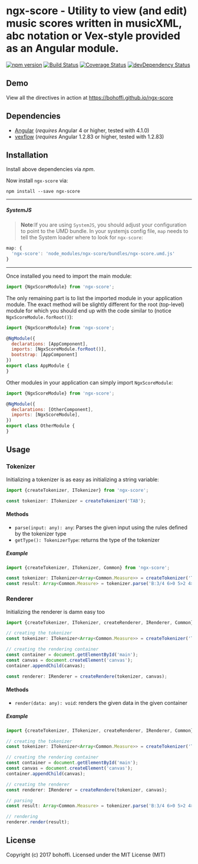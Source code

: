 # ngx-score - Utility to view (and edit) music scores written in musicXML, abc notation or Vex-style provided as an Angular module.

[![npm version](https://badge.fury.io/js/ngx-score.svg)](https://badge.fury.io/js/ngx-score)
[![Build Status](https://travis-ci.org/bohoffi/ngx-score.svg?branch=master)](https://travis-ci.org/bohoffi/ngx-score)
[![Coverage Status](https://coveralls.io/repos/github/bohoffi/ngx-score/badge.svg?branch=master)](https://coveralls.io/github/bohoffi/ngx-score?branch=master)
[![devDependency Status](https://david-dm.org/bohoffi/ngx-score/dev-status.svg?branch=master)](https://david-dm.org/bohoffi/ngx-score#info=devDependencies)

## Demo

View all the directives in action at https://bohoffi.github.io/ngx-score

## Dependencies
* [Angular](https://angular.io) (*requires* Angular 4 or higher, tested with 4.1.0)
* [vexflow](http://www.vexflow.com/) (*requires* Angular 1.2.83 or higher, tested with 1.2.83)

## Installation
Install above dependencies via *npm*. 

Now install `ngx-score` via:
```shell
npm install --save ngx-score
```

---
##### SystemJS
>**Note**:If you are using `SystemJS`, you should adjust your configuration to point to the UMD bundle.
In your systemjs config file, `map` needs to tell the System loader where to look for `ngx-score`:
```js
map: {
  'ngx-score': 'node_modules/ngx-score/bundles/ngx-score.umd.js'
}
```
---

Once installed you need to import the main module:
```js
import {NgxScoreModule} from 'ngx-score';
```
The only remaining part is to list the imported module in your application module. The exact method will be slightly
different for the root (top-level) module for which you should end up with the code similar to (notice `NgxScoreModule.forRoot()`):
```js
import {NgxScoreModule} from 'ngx-score';

@NgModule({
  declarations: [AppComponent],
  imports: [NgxScoreModule.forRoot()],  
  bootstrap: [AppComponent]
})
export class AppModule {
}
```

Other modules in your application can simply import `NgxScoreModule`:

```js
import {NgxScoreModule} from 'ngx-score';

@NgModule({
  declarations: [OtherComponent],
  imports: [NgxScoreModule], 
})
export class OtherModule {
}
```

## Usage

### Tokenizer

Initializing a tokenizer is as easy as initializing a string variable:
```ts
import {createTokenizer, ITokenizer} from 'ngx-score';

const tokenizer: ITokenizer = createTokenizer('TAB');
```

#### Methods

- `parse(input: any): any`: Parses the given input using the rules defined by the tokenizer type
- `getType(): TokenizerType`: returns the type of the tokenizer

##### Example

```ts
import {createTokenizer, ITokenizer, Common} from 'ngx-score';

const tokenizer: ITokenizer<Array<Common.Measure>> = createTokenizer('TAB');
const result: Array<Common.Measure> = tokenizer.parse('B:3/4 6>0 5>2 4>2|B:3/4 3>0 2>0 1>0');
```

### Renderer

Initializing the renderer is damn easy too
```ts
import {createTokenizer, ITokenizer, createRenderer, IRenderer, Common} from 'ngx-score';

// creating the tokenizer
const tokenizer: ITokenizer<Array<Common.Measure>> = createTokenizer('TAB');

// creating the rendering container
const container = document.getElementById('main');
const canvas = document.createElement('canvas');
container.appendChild(canvas);

const renderer: IRenderer = createRendere(tokenizer, canvas);
```

#### Methods

- `render(data: any): void`: renders the given data in the given container

##### Example

```ts
import {createTokenizer, ITokenizer, createRenderer, IRenderer, Common} from 'ngx-score';

// creating the tokenizer
const tokenizer: ITokenizer<Array<Common.Measure>> = createTokenizer('TAB');

// creating the rendering container
const container = document.getElementById('main');
const canvas = document.createElement('canvas');
container.appendChild(canvas);

// creating the renderer
const renderer: IRenderer = createRendere(tokenizer, canvas);

// parsing
const result: Array<Common.Measure> = tokenizer.parse('B:3/4 6>0 5>2 4>2|B:3/4 3>0 2>0 1>0');

// rendering
renderer.render(result);
```

## License

Copyright (c) 2017 bohoffi. Licensed under the MIT License (MIT)

